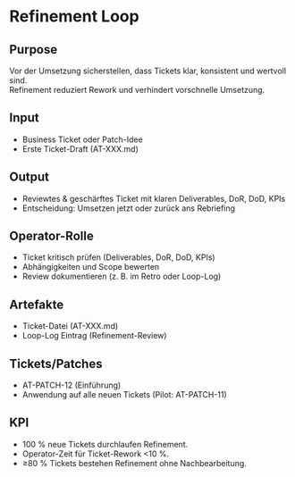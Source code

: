 # Refinement Loop

## Purpose

Vor der Umsetzung sicherstellen, dass Tickets klar, konsistent und wertvoll sind.  
Refinement reduziert Rework und verhindert vorschnelle Umsetzung.

## Input

- Business Ticket oder Patch-Idee
- Erste Ticket-Draft (AT-XXX.md)

## Output

- Reviewtes & geschärftes Ticket mit klaren Deliverables, DoR, DoD, KPIs
- Entscheidung: Umsetzen jetzt oder zurück ans Rebriefing

## Operator-Rolle

- Ticket kritisch prüfen (Deliverables, DoR, DoD, KPIs)
- Abhängigkeiten und Scope bewerten
- Review dokumentieren (z. B. im Retro oder Loop-Log)

## Artefakte

- Ticket-Datei (AT-XXX.md)
- Loop-Log Eintrag (Refinement-Review)

## Tickets/Patches

- AT-PATCH-12 (Einführung)
- Anwendung auf alle neuen Tickets (Pilot: AT-PATCH-11)

## KPI

- 100 % neue Tickets durchlaufen Refinement.
- Operator-Zeit für Ticket-Rework <10 %.
- ≥80 % Tickets bestehen Refinement ohne Nachbearbeitung.
